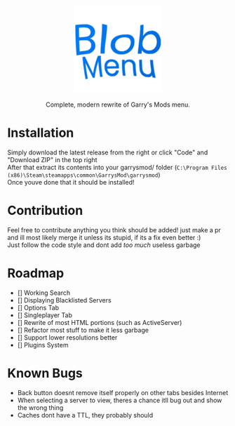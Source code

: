 <p align="center"><img src="logo.png" width="200"></p>

<p align="center">Complete, modern rewrite of Garry's Mods menu.</p>

# Installation
Simply download the latest release from the right or click "Code" and "Download ZIP" in the top right  
After that extract its contents into your garrysmod/ folder (`C:\Program Files (x86)\Steam\steamapps\common\GarrysMod\garrysmod`)  
Once youve done that it should be installed!

# Contribution
Feel free to contribute anything you think should be added! just make a pr and ill most likely merge it unless its stupid, if its a fix even better :)  
Just follow the code style and dont add *too much* useless garbage

# Roadmap
* [] Working Search
* [] Displaying Blacklisted Servers
* [] Options Tab
* [] Singleplayer Tab
* [] Rewrite of most HTML portions (such as ActiveServer)
* [] Refactor most stuff to make it less garbage
* [] Support lower resolutions better
* [] Plugins System  

# Known Bugs
- Back button doesnt remove itself properly on other tabs besides Internet
- When selecting a server to view, theres a chance itll bug out and show the wrong thing
- Caches dont have a TTL, they probably should